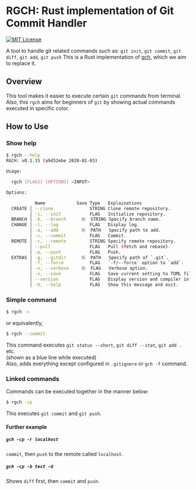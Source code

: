 # RGCH: Rust implementation of Git Commit Handler
[![MIT License](http://img.shields.io/badge/license-MIT-blue.svg?style=flat-square)][license]

[license]: https://github.com/Scstechr/rgch/blob/master/LICENSE

A tool to handle git related commands such as: `git init`, `git commit`, `git diff`, `git add`, `git push`
This is a Rust implementation of [gch](https://github.com/Scstechr/gch), which we aim to replace it.

## Overview
This tool makes it easier to execute certain `git` commands from terminal.  
Also, this `rgch` aims for beginners of `git` by showing actual commands executed in specific color.

## How to Use

### Show help

```bash
$ rgch --help
RGCH: v0.1.15 (a9d52ebe 2020-01-03)

Usage:

  rgch [FLAGS] [OPTIONS] <INPUT>

Options:

           Name            Save Type   Explainations                 
  CREATE │ --clone              STRING Clone remote repository.
         │ -i, --init           FLAG   Initialize repository.
  BRANCH │ -b, --branch      ⎘  STRING Specify branch name.
  CHANGE │ -l, --log            FLAG   Display log.
         │ -a, --add         ⎘  PATH   Specify path to add.
         │ -c, --commit         FLAG   Commit.
  REMOTE │ -r, --remote         STRING Specify remote repository.
         │ --pull               FLAG   Pull (fetch and rebase).
         │ -p, --push           FLAG   Push.
  EXTRAS │ -g, --gitdir      ⎘  PATH   Specify path of `.git`.
         │ -f, --force          FLAG   `-f/--force` option to `add`.
         │ -v, --verbose     ⎘  FLAG   Verbose option.
         │ -s, --save           FLAG   Save current setting to TOML file.
         │ --version            FLAG   Display version and compiler info.
         │ -h, --help           FLAG   Show this message and exit.
```

### Simple command

```bash
$ rgch -c
```

or equivalently,

```bash
$ rgch --commit
```

This command executes `git status --short`, `git diff --stat`, `git add .` etc.  
(shown as a blue line while executed)  
Also, adds everything except configured in `.gitignore` or `gch -f` command.  

### Linked commands

Commands can be executed together in the manner below:

```bash
$ rgch -cp
```

This executes `git commit` and `git push`.

#### Further example

##### `gch -cp -r localhost`
`commit`, then `push` to the remote called `localhost`.
##### `gch -cp -b test -d`
Shows `diff` first, then `commit` and `push`.